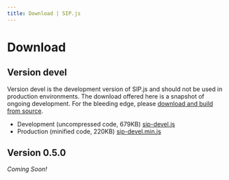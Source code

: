 ```yaml
---
title: Download | SIP.js
---
```


# Download

## Version devel

Version devel is the development version of SIP.js and should not be used in production environments. The download offered here is a snapshot of ongoing development. For the bleeding edge, please [download and build from source](//github.com/onsip/SIP.js).

* Development (uncompressed code, 679KB) <a href="/download/sip-devel.js" download="sip-devel.js">sip-devel.js</a>
* Production (minified code, 220KB) <a href="/download/sip-devel.min.js" download="sip-devel.min.js">sip-devel.min.js</a>

## Version 0.5.0

*Coming Soon!*

